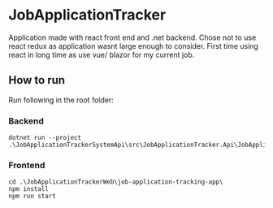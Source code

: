 # JobApplicationTracker

Application made with react front end and .net backend. Chose not to use react redux as application wasnt large enough to consider. 
First time using react in long time as use vue/ blazor for my current job.

## How to run
Run following in the root folder:

### Backend
```
dotnet run --project .\JobApplicationTrackerSystemApi\src\JobApplicationTracker.Api\JobApplicationTracker.Api.csproj
```

### Frontend
```
cd .\JobApplicationTrackerWeb\job-application-tracking-app\
npm install
npm run start
```